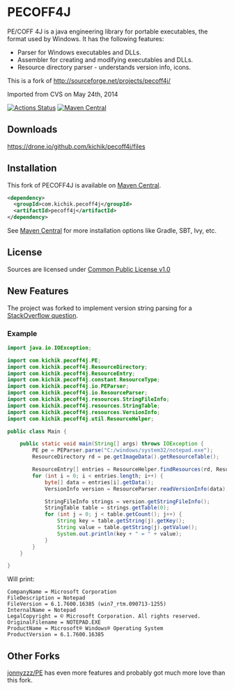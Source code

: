# PECOFF4J

PE/COFF 4J is a java engineering library for portable executables, the format used by Windows. It has the following features:

* Parser for Windows executables and DLLs.
* Assembler for creating and modifying executables and DLLs.
* Resource directory parser - understands version info, icons.

This is a fork of http://sourceforge.net/projects/pecoff4j/

Imported from CVS on May 24th, 2014

[![Actions Status](https://github.com/kichik/pecoff4j/workflows/Build/badge.svg)](https://github.com/kichik/pecoff4j)
[![Maven Central](https://maven-badges.herokuapp.com/maven-central/com.kichik/pecoff4j/pecoff4j/badge.svg)](https://search.maven.org/artifact/com.kichik.pecoff4j/pecoff4j)

## Downloads

https://drone.io/github.com/kichik/pecoff4j/files

## Installation

This fork of PECOFF4J is available on [Maven Central](https://search.maven.org/artifact/com.kichik.pecoff4j/pecoff4j).

```xml
<dependency>
  <groupId>com.kichik.pecoff4j</groupId>
  <artifactId>pecoff4j</artifactId>
</dependency>
```

See [Maven Central](https://search.maven.org/artifact/com.kichik.pecoff4j/pecoff4j) for more installation options like
Gradle, SBT, Ivy, etc.

## License

Sources are licensed under [Common Public License v1.0](http://www.eclipse.org/legal/cpl-v10.html)

## New Features

The project was forked to implement version string parsing for a [StackOverflow question](http://stackoverflow.com/questions/23845480/how-to-get-windows-file-details/23848792).

### Example

```java
import java.io.IOException;

import com.kichik.pecoff4j.PE;
import com.kichik.pecoff4j.ResourceDirectory;
import com.kichik.pecoff4j.ResourceEntry;
import com.kichik.pecoff4j.constant.ResourceType;
import com.kichik.pecoff4j.io.PEParser;
import com.kichik.pecoff4j.io.ResourceParser;
import com.kichik.pecoff4j.resources.StringFileInfo;
import com.kichik.pecoff4j.resources.StringTable;
import com.kichik.pecoff4j.resources.VersionInfo;
import com.kichik.pecoff4j.util.ResourceHelper;

public class Main {

	public static void main(String[] args) throws IOException {
		PE pe = PEParser.parse("C:/windows/system32/notepad.exe");
		ResourceDirectory rd = pe.getImageData().getResourceTable();

		ResourceEntry[] entries = ResourceHelper.findResources(rd, ResourceType.VERSION_INFO);
		for (int i = 0; i < entries.length; i++) {
			byte[] data = entries[i].getData();
			VersionInfo version = ResourceParser.readVersionInfo(data);

			StringFileInfo strings = version.getStringFileInfo();
			StringTable table = strings.getTable(0);
			for (int j = 0; j < table.getCount(); j++) {
				String key = table.getString(j).getKey();
				String value = table.getString(j).getValue();
				System.out.println(key + " = " + value);
			}
		}
	}

}

```

Will print:

```
CompanyName = Microsoft Corporation
FileDescription = Notepad
FileVersion = 6.1.7600.16385 (win7_rtm.090713-1255)
InternalName = Notepad
LegalCopyright = © Microsoft Corporation. All rights reserved.
OriginalFilename = NOTEPAD.EXE
ProductName = Microsoft® Windows® Operating System
ProductVersion = 6.1.7600.16385
```

## Other Forks

[jonnyzzz/PE](https://github.com/jonnyzzz/PE) has even more features and probably got much more love than this fork.
